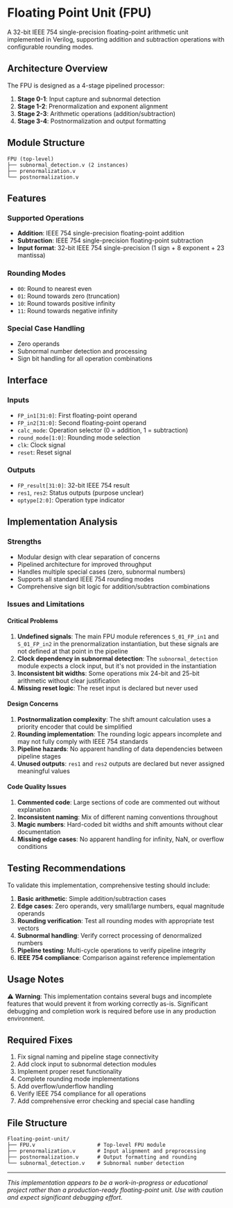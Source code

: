 # Floating Point Unit (FPU)

A 32-bit IEEE 754 single-precision floating-point arithmetic unit implemented in Verilog, supporting addition and subtraction operations with configurable rounding modes.

## Architecture Overview

The FPU is designed as a 4-stage pipelined processor:

1. **Stage 0-1**: Input capture and subnormal detection
2. **Stage 1-2**: Prenormalization and exponent alignment
3. **Stage 2-3**: Arithmetic operations (addition/subtraction)
4. **Stage 3-4**: Postnormalization and output formatting

## Module Structure

```
FPU (top-level)
├── subnormal_detection.v (2 instances)
├── prenormalization.v
└── postnormalization.v
```

## Features

### Supported Operations
- **Addition**: IEEE 754 single-precision floating-point addition
- **Subtraction**: IEEE 754 single-precision floating-point subtraction
- **Input format**: 32-bit IEEE 754 single-precision (1 sign + 8 exponent + 23 mantissa)

### Rounding Modes
- `00`: Round to nearest even
- `01`: Round towards zero (truncation)
- `10`: Round towards positive infinity
- `11`: Round towards negative infinity

### Special Case Handling
- Zero operands
- Subnormal number detection and processing
- Sign bit handling for all operation combinations

## Interface

### Inputs
- `FP_in1[31:0]`: First floating-point operand
- `FP_in2[31:0]`: Second floating-point operand  
- `calc_mode`: Operation selector (0 = addition, 1 = subtraction)
- `round_mode[1:0]`: Rounding mode selection
- `clk`: Clock signal
- `reset`: Reset signal

### Outputs
- `FP_result[31:0]`: 32-bit IEEE 754 result
- `res1`, `res2`: Status outputs (purpose unclear)
- `optype[2:0]`: Operation type indicator

## Implementation Analysis

### Strengths
- Modular design with clear separation of concerns
- Pipelined architecture for improved throughput
- Handles multiple special cases (zero, subnormal numbers)
- Supports all standard IEEE 754 rounding modes
- Comprehensive sign bit logic for addition/subtraction combinations

### Issues and Limitations

#### Critical Problems
1. **Undefined signals**: The main FPU module references `S_01_FP_in1` and `S_01_FP_in2` in the prenormalization instantiation, but these signals are not defined at that point in the pipeline
2. **Clock dependency in subnormal detection**: The `subnormal_detection` module expects a clock input, but it's not provided in the instantiation
3. **Inconsistent bit widths**: Some operations mix 24-bit and 25-bit arithmetic without clear justification
4. **Missing reset logic**: The reset input is declared but never used

#### Design Concerns
1. **Postnormalization complexity**: The shift amount calculation uses a priority encoder that could be simplified
2. **Rounding implementation**: The rounding logic appears incomplete and may not fully comply with IEEE 754 standards
3. **Pipeline hazards**: No apparent handling of data dependencies between pipeline stages
4. **Unused outputs**: `res1` and `res2` outputs are declared but never assigned meaningful values

#### Code Quality Issues
1. **Commented code**: Large sections of code are commented out without explanation
2. **Inconsistent naming**: Mix of different naming conventions throughout
3. **Magic numbers**: Hard-coded bit widths and shift amounts without clear documentation
4. **Missing edge cases**: No apparent handling for infinity, NaN, or overflow conditions

## Testing Recommendations

To validate this implementation, comprehensive testing should include:

1. **Basic arithmetic**: Simple addition/subtraction cases
2. **Edge cases**: Zero operands, very small/large numbers, equal magnitude operands
3. **Rounding verification**: Test all rounding modes with appropriate test vectors
4. **Subnormal handling**: Verify correct processing of denormalized numbers
5. **Pipeline testing**: Multi-cycle operations to verify pipeline integrity
6. **IEEE 754 compliance**: Comparison against reference implementation

## Usage Notes

⚠️ **Warning**: This implementation contains several bugs and incomplete features that would prevent it from working correctly as-is. Significant debugging and completion work is required before use in any production environment.

## Required Fixes

1. Fix signal naming and pipeline stage connectivity
2. Add clock input to subnormal detection modules
3. Implement proper reset functionality
4. Complete rounding mode implementations
5. Add overflow/underflow handling
6. Verify IEEE 754 compliance for all operations
7. Add comprehensive error checking and special case handling

## File Structure
```
Floating-point-unit/
├── FPU.v                    # Top-level FPU module
├── prenormalization.v       # Input alignment and preprocessing
├── postnormalization.v      # Output formatting and rounding
└── subnormal_detection.v    # Subnormal number detection
```

---

*This implementation appears to be a work-in-progress or educational project rather than a production-ready floating-point unit. Use with caution and expect significant debugging effort.*
